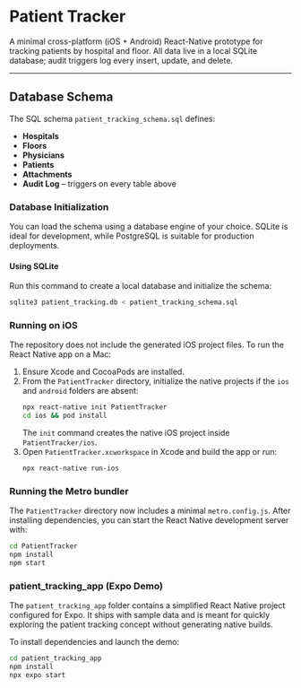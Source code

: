 # Patient Tracker

A minimal cross-platform (iOS + Android) React-Native prototype for tracking patients by hospital and floor.
All data live in a local SQLite database; audit triggers log every insert, update, and delete.

---

## Database Schema

The SQL schema `patient_tracking_schema.sql` defines:

- **Hospitals**
- **Floors**
- **Physicians**
- **Patients**
- **Attachments**
- **Audit Log** – triggers on every table above

### Database Initialization

You can load the schema using a database engine of your choice. SQLite is ideal for development, while PostgreSQL is suitable for production deployments.

#### Using SQLite

Run this command to create a local database and initialize the schema:

```bash
sqlite3 patient_tracking.db < patient_tracking_schema.sql
```

### Running on iOS

The repository does not include the generated iOS project files. To run the React Native app on a Mac:

1. Ensure Xcode and CocoaPods are installed.
2. From the `PatientTracker` directory, initialize the native projects if the `ios` and `android` folders are absent:
   ```bash
   npx react-native init PatientTracker
   cd ios && pod install
   ```
   The `init` command creates the native iOS project inside `PatientTracker/ios`.
3. Open `PatientTracker.xcworkspace` in Xcode and build the app or run:
   ```bash
   npx react-native run-ios
   ```

### Running the Metro bundler

The `PatientTracker` directory now includes a minimal `metro.config.js`. After
installing dependencies, you can start the React Native development server with:

```bash
cd PatientTracker
npm install
npm start
```


### patient_tracking_app (Expo Demo)

The `patient_tracking_app` folder contains a simplified React Native project configured for Expo. It ships with sample data and is meant for quickly exploring the patient tracking concept without generating native builds.

To install dependencies and launch the demo:

```bash
cd patient_tracking_app
npm install
npx expo start
```


